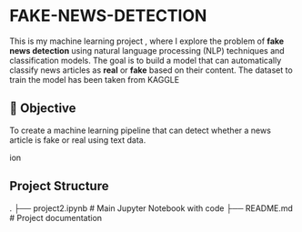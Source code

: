 # FAKE-NEWS-DETECTION
This is my machine learning project , where I explore the problem of **fake news detection** using natural language processing (NLP) techniques and classification models. The goal is to build a model that can automatically classify news articles as **real** or **fake** based on their content. The dataset to train the model has been taken from KAGGLE

## 🎯 Objective

To create a machine learning pipeline that can detect whether a news article is fake or real using text data.

ion

##  Project Structure
.
├── project2.ipynb         # Main Jupyter Notebook with code
├── README.md              # Project documentation

